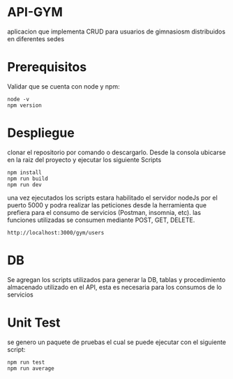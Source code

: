# API-GYM
aplicacion que implementa CRUD para usuarios de gimnasiosm distribuidos en diferentes sedes

# Prerequisitos

Validar que se cuenta con node y npm:
```
node -v
npm version
```

# Despliegue

clonar el repositorio por comando o descargarlo. Desde la consola ubicarse en la raiz del proyecto y ejecutar los siguiente Scripts

```
npm install
npm run build
npm run dev
```
una vez ejecutados los scripts estara habilitado el servidor nodeJs por el puerto 5000 y podra realizar las peticiones desde la herramienta que prefiera para el consumo de servicios (Postman, insomnia, etc). las funciones utilizadas se consumen mediante POST, GET, DELETE.

```
http://localhost:3000/gym/users
```
# DB
Se agregan los scripts utilizados para generar la DB, tablas y procedimiento almacenado utilizado en el API, esta es necesaria para los consumos de lo servicios

# Unit Test

se genero un paquete de pruebas el cual se puede ejecutar con el siguiente script:
```
npm run test
npm run average
```
